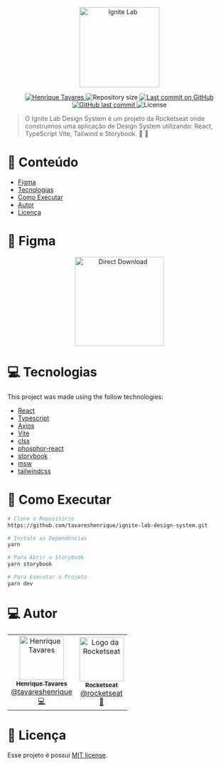 <p align="center">
   <img src="https://raw.githubusercontent.com/tavareshenrique/ignite-lab-design-system/f11cc65b66c50ced4a3886b7ec70aaef37550628/public/logo.svg" alt="Ignite Lab" width="180"/>
</p>

<p align="center">
   <a href="https://www.linkedin.com/in/tavareshenrique/">
      <img alt="Henrique Tavares" src="https://img.shields.io/badge/-Henrique Tavares-3db855?style=flat&logo=Linkedin&logoColor=white" />
   </a>
 <img alt="Repository size" src="https://img.shields.io/github/repo-size/tavareshenrique/ignite-lab-design-system?color=3db855">

  <a aria-label="Last Commit" href="https://github.com/tavareshenrique/ignite-lab-design-system/commits/master">
    <img alt="Last commit on GitHub" src="https://img.shields.io/github/last-commit/tavareshenrique/ignite-lab-design-system?color=3db855">
  </a>
  <a href="https://github.com/tavareshenrique/ignite-lab-design-system/commits/master">
    <img alt="GitHub last commit" src="https://img.shields.io/github/last-commit/tavareshenrique/ignite-lab-design-system?color=3db855">
  </a>
  <img alt="License" src="https://img.shields.io/badge/license-MIT-3db855">
</p>

> O Ignite Lab Design System é um projeto da Rocketseat onde construimos uma aplicação de Design System utilizando: React, TypeScript Vite, Tailwind e Storybook. 🚀 💜

# :pushpin: Conteúdo

* [Figma](#art-figma)
* [Tecnologias](#computer-tecnologias)
* [Como Executar](#construction_worker-como-executar)
* [Autor](#computer-autor)
* [Licença](#closed_book-licença)


# :art:	 Figma

<p align="center">
    <a href="https://www.figma.com/file/q18gMEDOhjwHfuQotNjiGR/Ignite-Lab-Design-System?node-id=1%3A2">
        <img alt="Direct Download" src="https://img.shields.io/badge/Access Web Layout-black?style=flat-square&logo=figma&logoColor=red" width="200px" />
    </a>
</p>


# :computer: Tecnologias

This project was made using the follow technologies:

* [React](https://reactjs.org/)
* [Typescript](https://www.typescriptlang.org/)
* [Axios](https://github.com/axios/axios)
* [Vite](https://github.com/twbs/bootstrap)
* [clsx](https://github.com/lukeed/clsx)
* [phosphor-react](https://github.com/phosphor-icons/phosphor-react)
* [storybook](https://storybook.js.org/)
* [msw](https://mswjs.io/)
* [tailwindcss](https://tailwindcss.com/)

# :construction_worker: Como Executar

```bash
# Clone o Repositório
https://github.com/tavareshenrique/ignite-lab-design-system.git
```

```bash
# Instale as Dependências
yarn
```

```bash
# Para Abrir o Storybook
yarn storybook
```

```bash
# Para Executar o Projeto
yarn dev
```

# :computer: Autor

<table>
  <tr>
    <td align="center">
      <a href="http://github.com/tavareshenrique/">
        <img src="https://avatars1.githubusercontent.com/u/27022914?v=4" width="100px;" alt="Henrique Tavares"/>
        <br />
        <sub>
          <b>Henrique Tavares</b>
        </sub>
       </a>
       <br />
       <a href="https://www.linkedin.com/in/tavareshenrique/" title="Linkedin">@tavareshenrique</a>
       <br />
       <a href="https://github.com/tavareshenrique/go-barber-web-ts/commits?author=tavareshenrique" title="Code">💻</a>
    </td>
    <td align="center">
      <a href="http://github.com/rocketseat/">
        <img src="https://avatars.githubusercontent.com/u/28929274?s=200&v=4" width="100px;" alt="Logo da Rocketseat"/>
        <br />
        <sub>
          <b>Rocketseat</b>
        </sub>
       </a>
       <br />
       <a href="http://github.com/rocketseat/" title="Linkedin">@rocketseat</a>
       <br />
       <a href="https://github.com/tavareshenrique/go-barber-web-ts/commits?author=tavareshenrique" title="Education Platform">🚀</a>
    </td>
  </tr>
</table>

# :closed_book: Licença

Esse projeto é possui [MIT license](./LICENSE).
